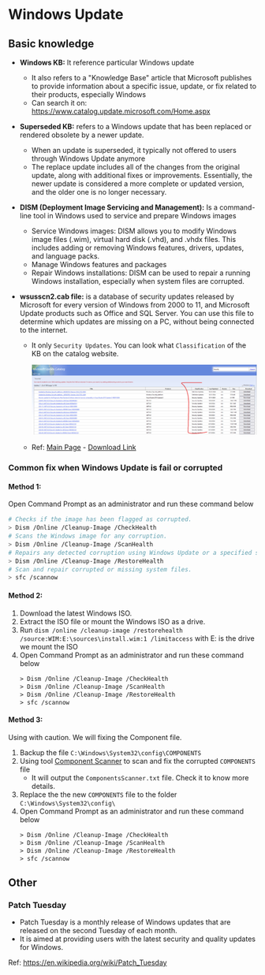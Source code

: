 # Windows Update

## Basic knowledge

- **Windows KB:** It reference particular Windows update
  - It also refers to a "Knowledge Base" article that Microsoft publishes to provide information about a specific issue, update, or fix related to their products, especially Windows
  - Can search it on: https://www.catalog.update.microsoft.com/Home.aspx

- **Superseded KB:** refers to a Windows update that has been replaced or rendered obsolete by a newer update.
  - When an update is superseded, it typically not offered to users through Windows Update anymore
  - The replace update includes all of the changes from the original update, along with additional fixes or improvements. Essentially, the newer update is considered a more complete or updated version, and the older one is no longer necessary.

- **DISM (Deployment Image Servicing and Management):** Is a command-line tool in Windows used to service and prepare Windows images
  - Service Windows images: DISM allows you to modify Windows image files (.wim), virtual hard disk (.vhd), and .vhdx files. This includes adding or removing Windows features, drivers, updates, and language packs.
  - Manage Windows features and packages
  - Repair Windows installations: DISM can be used to repair a running Windows installation, especially when system files are corrupted.

- **wsusscn2.cab file:** is a database of security updates released by Microsoft for every version of Windows from 2000 to 11, and Microsoft Update products such as Office and SQL Server. You can use this file to determine which updates are missing on a PC, without being connected to the internet.
  - It only `Security Updates`. You can look what `Classification` of the KB on the catalog website.

    ![Windows img 1](./Assets/W1.png)
  - Ref: [Main Page](https://legacyupdate.net/wsusscn2) - [Download Link](http://download.windowsupdate.com/microsoftupdate/v6/wsusscan/wsusscn2.cab)

### Common fix when Windows Update is fail or corrupted

#### Method 1:

Open Command Prompt as an administrator and run these command below

```sh
# Checks if the image has been flagged as corrupted.
> Dism /Online /Cleanup-Image /CheckHealth
# Scans the Windows image for any corruption.
> Dism /Online /Cleanup-Image /ScanHealth
# Repairs any detected corruption using Windows Update or a specified source file.
> Dism /Online /Cleanup-Image /RestoreHealth
# Scan and repair corrupted or missing system files.
> sfc /scannow
```

#### Method 2:

1. Download the latest Windows ISO.
2. Extract the ISO file or mount the Windows ISO as a drive.
3. Run `dism /online /cleanup-image /restorehealth /source:WIM:E:\sources\install.wim:1 /limitaccess` with E: is the drive we mount the ISO
4. Open Command Prompt as an administrator and run these command below
    ```
    > Dism /Online /Cleanup-Image /CheckHealth
    > Dism /Online /Cleanup-Image /ScanHealth
    > Dism /Online /Cleanup-Image /RestoreHealth
    > sfc /scannow
    ```
#### Method 3:
Using with caution. We will fixing the Component file.
1. Backup the file `C:\Windows\System32\config\COMPONENTS`
2. Using tool [Component Scanner](https://www.sysnative.com/forums/threads/how-to-check-your-components-registry-hive-for-corruption.35379/) to scan and fix the corrupted `COMPONENTS` file
   - It will output the `ComponentsScanner.txt` file. Check it to know more details.
3. Replace the the new `COMPONENTS` file to the folder `C:\Windows\System32\config\`
4. Open Command Prompt as an administrator and run these command below
    ```
    > Dism /Online /Cleanup-Image /CheckHealth
    > Dism /Online /Cleanup-Image /ScanHealth
    > Dism /Online /Cleanup-Image /RestoreHealth
    > sfc /scannow
    ```

## Other 

### Patch Tuesday
- Patch Tuesday is a monthly release of Windows updates that are released on the second Tuesday of each month.
- It is aimed at providing users with the latest security and quality updates for Windows.

Ref: https://en.wikipedia.org/wiki/Patch_Tuesday